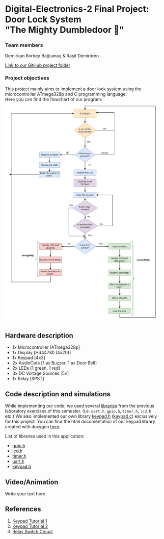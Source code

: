 # Digital-Electronics-2 Final Project: Door Lock System <br/> "The Mighty Dumbledoor :mage:"


 
### Team members

Demirkan Korbey Bağlamaç & Raşit Demirören

[Link to our GitHub project folder](https://github.com/dkorbey/Door-Lock-Project)


### Project objectives

This project mainly aims to implement a door lock system using the microcontroller ATmega328p and C programming language. </br>
Here you can find the flowchart of our program:
![Program Flowchart](Images/flow_chart.png)


## Hardware description

* 1x Microcontroller [ATmega328p]
* 1x Display [Hd44780 (4x20)]
* 1x Keypad [4x3]
* 2x AudioOuts [1 as Buzzer, 1 as Door Bell]
* 2x LEDs [1 green, 1 red]
* 3x DC Voltage Sources [5v]
* 1x Relay [SPST]

## Code description and simulations

While implementing our code, we used several [libraries](https://github.com/dkorbey/Door-Lock-Project/tree/main/Libraries) from the previous laboratory exercises of this semester. (i.e. `uart.h`, `gpio.h`, `timer.h`, `lcd.h` etc.)
We also implemented our own library [keypad.h](https://github.com/dkorbey/Door-Lock-Project/blob/main/Dumbledoor/Dumbledoor/keypad.h) ([keypad.c](https://github.com/dkorbey/Door-Lock-Project/blob/main/Dumbledoor/Dumbledoor/keypad.c)) exclusively for this project. You can find the html documentation of our keypad
library created with doxygen [here](https://dkorbey.github.io/Door-Lock-Project/keypad_8h.html).

List of libraries used in this application:
* [gpio.h](https://dkorbey.github.io/Door-Lock-Project/gpio_8h.html)
* [lcd.h](https://dkorbey.github.io/Door-Lock-Project/lcd_8h.html)
* [timer.h](https://dkorbey.github.io/Door-Lock-Project/timer_8h.html)
* [uart.h](https://dkorbey.github.io/Door-Lock-Project/uart_8h.html)
* [keypad.h](https://dkorbey.github.io/Door-Lock-Project/keypad_8h.html)




## Video/Animation

Write your text here.


## References

1. [Keypad Tutorial 1](https://lastminuteengineers.com/arduino-keypad-tutorial/)
2. [Keypad Tutorial 2](https://www.geeksforgeeks.org/telephone-keypad-scanner/)
3. [Relay Switch Circuit](https://www.electronics-tutorials.ws/blog/relay-switch-circuit.html )

